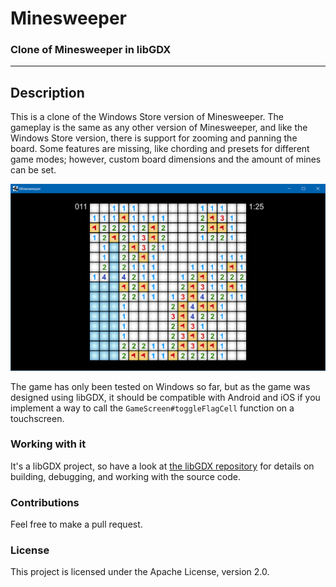 # Minesweeper

### Clone of Minesweeper in libGDX

---

## Description
This is a clone of the Windows Store version of Minesweeper. The gameplay is the same as any other version of Minesweeper, and like the Windows Store version, there is support for zooming and panning the board. Some features are missing, like chording and presets for different game modes; however, custom board dimensions and the amount of mines can be set.

![Screenshot of the game](screenshot.PNG)

The game has only been tested on Windows so far, but as the game was designed using libGDX, it should be compatible with Android and iOS if you implement a way to call the `GameScreen#toggleFlagCell` function on a touchscreen.

### Working with it

It's a libGDX project, so have a look at [the libGDX repository](https://github.com/libgdx/libgdx/) for details on building, debugging, and working with the source code.

### Contributions

Feel free to make a pull request.

### License

This project is licensed under the Apache License, version 2.0.
